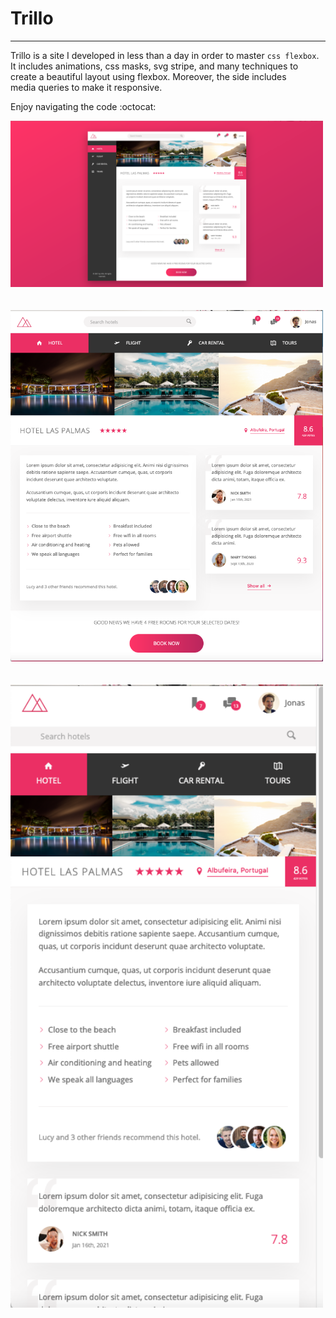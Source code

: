 # Trillo
<hr>

Trillo is a site I developed in less than a day in order to master `css flexbox`.  
It includes animations, css masks, svg stripe, and many techniques to  
create a beautiful layout using flexbox. Moreover, the side includes  
media queries to make it responsive.  

Enjoy navigating the code :octocat:

<img src="/screenshots/full-size.png" width=500>
<br><br><br>
<img src="/screenshots/medium-size.png" width=500>
<br><br><br>
<img src="/screenshots/small-size.png" width=500>